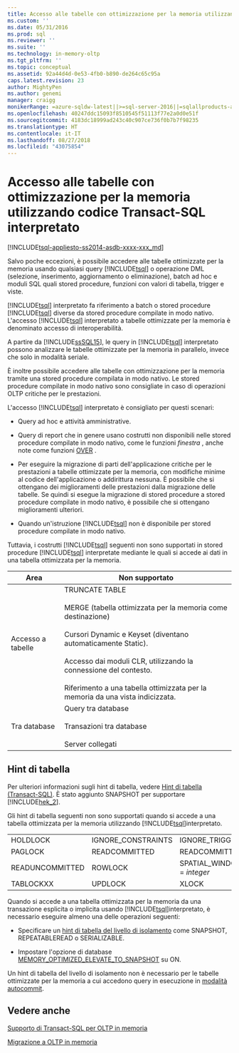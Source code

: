 ```yaml
---
title: Accesso alle tabelle con ottimizzazione per la memoria utilizzando codice Transact-SQL interpretato | Microsoft Docs
ms.custom: ''
ms.date: 05/31/2016
ms.prod: sql
ms.reviewer: ''
ms.suite: ''
ms.technology: in-memory-oltp
ms.tgt_pltfrm: ''
ms.topic: conceptual
ms.assetid: 92a44d4d-0e53-4fb0-b890-de264c65c95a
caps.latest.revision: 23
author: MightyPen
ms.author: genemi
manager: craigg
monikerRange: =azure-sqldw-latest||>=sql-server-2016||=sqlallproducts-allversions||>=sql-server-linux-2017||=azuresqldb-mi-current
ms.openlocfilehash: 40247ddc15093f8510545f51113f77e2a0d0e51f
ms.sourcegitcommit: 4183dc18999ad243c40c907ce736f0b7b7f98235
ms.translationtype: HT
ms.contentlocale: it-IT
ms.lasthandoff: 08/27/2018
ms.locfileid: "43075854"
---
```

# <a name="accessing-memory-optimized-tables-using-interpreted-transact-sql"></a>Accesso alle tabelle con ottimizzazione per la memoria utilizzando codice Transact-SQL interpretato
[!INCLUDE[tsql-appliesto-ss2014-asdb-xxxx-xxx_md](../../includes/tsql-appliesto-ss2014-asdb-xxxx-xxx-md.md)]

 Salvo poche eccezioni, è possibile accedere alle tabelle ottimizzate per la memoria usando qualsiasi query [!INCLUDE[tsql](../../includes/tsql-md.md)] o operazione DML (selezione, inserimento, aggiornamento o eliminazione), batch ad hoc e moduli SQL quali stored procedure, funzioni con valori di tabella, trigger e viste.  
  
[!INCLUDE[tsql](../../includes/tsql-md.md)] interpretato fa riferimento a batch o stored procedure [!INCLUDE[tsql](../../includes/tsql-md.md)] diverse da stored procedure compilate in modo nativo. L'accesso [!INCLUDE[tsql](../../includes/tsql-md.md)] interpretato a tabelle ottimizzate per la memoria è denominato accesso di interoperabilità.  

A partire da [!INCLUDE[ssSQL15](../../includes/sssql15-md.md)], le query in [!INCLUDE[tsql](../../includes/tsql-md.md)] interpretato possono analizzare le tabelle ottimizzate per la memoria in parallelo, invece che solo in modalità seriale.

È inoltre possibile accedere alle tabelle con ottimizzazione per la memoria tramite una stored procedure compilata in modo nativo. Le stored procedure compilate in modo nativo sono consigliate in caso di operazioni OLTP critiche per le prestazioni.  
  
L'accesso [!INCLUDE[tsql](../../includes/tsql-md.md)] interpretato è consigliato per questi scenari:  
  
- Query ad hoc e attività amministrative.  
  
- Query di report che in genere usano costrutti non disponibili nelle stored procedure compilate in modo nativo, come le funzioni *finestra* , anche note come funzioni [OVER](../../t-sql/queries/select-over-clause-transact-sql.md) .  
  
- Per eseguire la migrazione di parti dell'applicazione critiche per le prestazioni a tabelle ottimizzate per la memoria, con modifiche minime al codice dell'applicazione o addirittura nessuna. È possibile che si ottengano dei miglioramenti delle prestazioni dalla migrazione delle tabelle. Se quindi si esegue la migrazione di stored procedure a stored procedure compilate in modo nativo, è possibile che si ottengano miglioramenti ulteriori.  
  
- Quando un'istruzione [!INCLUDE[tsql](../../includes/tsql-md.md)] non è disponibile per stored procedure compilate in modo nativo.  
  
Tuttavia, i costrutti [!INCLUDE[tsql](../../includes/tsql-md.md)] seguenti non sono supportati in stored procedure [!INCLUDE[tsql](../../includes/tsql-md.md)] interpretate mediante le quali si accede ai dati in una tabella ottimizzata per la memoria.  
  
|Area|Non supportato|  
|----------|-----------------|  
|Accesso a tabelle|TRUNCATE TABLE<br /><br /> MERGE (tabella ottimizzata per la memoria come destinazione)<br /><br /> Cursori Dynamic e Keyset (diventano automaticamente Static).<br /><br /> Accesso dai moduli CLR, utilizzando la connessione del contesto.<br /><br /> Riferimento a una tabella ottimizzata per la memoria da una vista indicizzata.|  
|Tra database|Query tra database<br /><br /> Transazioni tra database<br /><br /> Server collegati|  
  
## <a name="table-hints"></a>Hint di tabella

Per ulteriori informazioni sugli hint di tabella, vedere [Hint di tabella &#40;Transact-SQL&#41;](../../t-sql/queries/hints-transact-sql-table.md). È stato aggiunto SNAPSHOT per supportare [!INCLUDE[hek_2](../../includes/hek-2-md.md)].  
  
Gli hint di tabella seguenti non sono supportati quando si accede a una tabella ottimizzata per la memoria utilizzando [!INCLUDE[tsql](../../includes/tsql-md.md)]interpretato.  

  
|||||  
|-|-|-|-|  
|HOLDLOCK|IGNORE_CONSTRAINTS|IGNORE_TRIGGERS|NOWAIT|  
|PAGLOCK|READCOMMITTED|READCOMMITTEDLOCK|READPAST|  
|READUNCOMMITTED|ROWLOCK|SPATIAL_WINDOW_MAX_CELLS = *integer*|TABLOCK|  
|TABLOCKXX|UPDLOCK|XLOCK||  
  

Quando si accede a una tabella ottimizzata per la memoria da una transazione esplicita o implicita usando [!INCLUDE[tsql](../../includes/tsql-md.md)]interpretato, è necessario eseguire almeno una delle operazioni seguenti:  
  
- Specificare un [hint di tabella del livello di isolamento](../../relational-databases/in-memory-oltp/transactions-with-memory-optimized-tables.md) come SNAPSHOT, REPEATABLEREAD o SERIALIZABLE.  
  
- Impostare l'opzione di database [MEMORY_OPTIMIZED_ELEVATE_TO_SNAPSHOT](../../t-sql/statements/alter-database-transact-sql-set-options.md) su ON.  
  
Un hint di tabella del livello di isolamento non è necessario per le tabelle ottimizzate per la memoria a cui accedono query in esecuzione in [modalità autocommit](http://msdn.microsoft.com/c8de5b60-d147-492d-b601-2eeae8511d00).  
  
## <a name="see-also"></a>Vedere anche

[Supporto di Transact-SQL per OLTP in memoria](../../relational-databases/in-memory-oltp/transact-sql-support-for-in-memory-oltp.md)   

[Migrazione a OLTP in memoria](../../relational-databases/in-memory-oltp/migrating-to-in-memory-oltp.md)  

